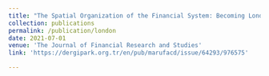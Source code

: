 ```yaml
---
title: "The Spatial Organization of the Financial System: Becoming London's Financial Center in the 19th Century (Turkish)"
collection: publications
permalink: /publication/london
date: 2021-07-01
venue: 'The Journal of Financial Research and Studies'
link: 'https://dergipark.org.tr/en/pub/marufacd/issue/64293/976575'

---
```

